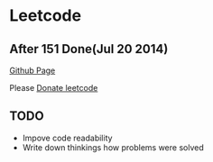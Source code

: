Leetcode
========

After 151 Done(Jul 20 2014)
--------------------------

[Github Page](http://leetcode.tgic.me/)

Please [Donate leetcode](https://oj.leetcode.com/donate/)

TODO
----
 * Impove code readability
 * Write down thinkings how problems were solved

